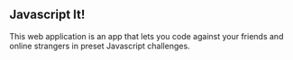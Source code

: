 ## Javascript It!

This web application is an app that lets you code against your friends and
online strangers in preset Javascript challenges.  
